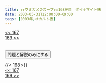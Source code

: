 ```yaml
---
title: ★★ウミガメのスープ★★168杯目　ダイナマイト味
date: 2003-05-31T12:00:00+09:00
tags: [2003年,オカルト板]
---
```

<div class="th_left"><a href="../167"><< 167</a></div>
<div class="th_right"><a href="../169">169 >></a></div>
<br><br>
<script src="../../js/cupsoup.js"></script>
<form>
<input type="button" value="問題と解説のみにする" onClick="toggleCupsoup()">
</form>
{{< 168 >}}
<div class="th_left"><a href="../167"><< 167</a></div>
<div class="th_right"><a href="../169">169 >></a></div>